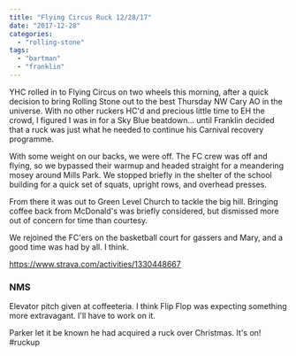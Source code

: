 ```yaml
---
title: "Flying Circus Ruck 12/28/17"
date: "2017-12-28"
categories: 
  - "rolling-stone"
tags: 
  - "bartman"
  - "franklin"
---
```


YHC rolled in to Flying Circus on two wheels this morning, after a quick decision to bring Rolling Stone out to the best Thursday NW Cary AO in the universe. With no other ruckers HC'd and precious little time to EH the crowd, I figured I was in for a Sky Blue beatdown... until Franklin decided that a ruck was just what he needed to continue his Carnival recovery programme.

With some weight on our backs, we were off. The FC crew was off and flying, so we bypassed their warmup and headed straight for a meandering mosey around Mills Park. We stopped briefly in the shelter of the school building for a quick set of squats, upright rows, and overhead presses.

From there it was out to Green Level Church to tackle the big hill. Bringing coffee back from McDonald's was briefly considered, but dismissed more out of concern for time than courtesy.

We rejoined the FC'ers on the basketball court for gassers and Mary, and a good time was had by all. I think.

https://www.strava.com/activities/1330448667

### NMS

Elevator pitch given at coffeeteria. I think Flip Flop was expecting something more extravagant. I'll have to work on it.

Parker let it be known he had acquired a ruck over Christmas. It's on! #ruckup
